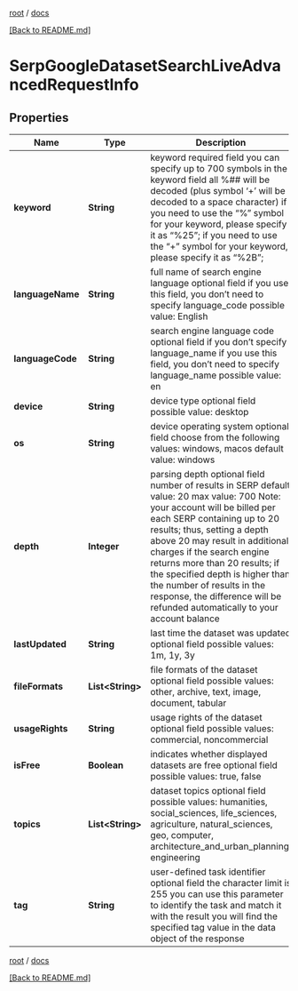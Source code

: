 [root](./../ "root") / [docs](./ "docs")

[[Back to README.md]](./../README.md "[Back to README.md]")

# SerpGoogleDatasetSearchLiveAdvancedRequestInfo

## Properties

| Name | Type | Description | Notes |
|------------ | ------------- | ------------- | -------------|
|**keyword** | **String** | keyword required field you can specify up to 700 symbols in the keyword field all %## will be decoded (plus symbol ‘+’ will be decoded to a space character) if you need to use the “%” symbol for your keyword, please specify it as “%25”; if you need to use the “+” symbol for your keyword, please specify it as “%2B”; |  [optional] |
|**languageName** | **String** | full name of search engine language optional field if you use this field, you don’t need to specify language_code possible value: English |  [optional] |
|**languageCode** | **String** | search engine language code optional field if you don’t specify language_name if you use this field, you don’t need to specify language_name possible value: en |  [optional] |
|**device** | **String** | device type optional field possible value: desktop |  [optional] |
|**os** | **String** | device operating system optional field choose from the following values: windows, macos default value: windows |  [optional] |
|**depth** | **Integer** | parsing depth optional field number of results in SERP default value: 20 max value: 700 Note: your account will be billed per each SERP containing up to 20 results; thus, setting a depth above 20 may result in additional charges if the search engine returns more than 20 results; if the specified depth is higher than the number of results in the response, the difference will be refunded automatically to your account balance |  [optional] |
|**lastUpdated** | **String** | last time the dataset was updated optional field possible values: 1m, 1y, 3y |  [optional] |
|**fileFormats** | **List&lt;String&gt;** | file formats of the dataset optional field possible values: other, archive, text, image, document, tabular |  [optional] |
|**usageRights** | **String** | usage rights of the dataset optional field possible values: commercial, noncommercial |  [optional] |
|**isFree** | **Boolean** | indicates whether displayed datasets are free optional field possible values: true, false |  [optional] |
|**topics** | **List&lt;String&gt;** | dataset topics optional field possible values: humanities, social_sciences, life_sciences, agriculture, natural_sciences, geo, computer, architecture_and_urban_planning, engineering |  [optional] |
|**tag** | **String** | user-defined task identifier optional field the character limit is 255 you can use this parameter to identify the task and match it with the result you will find the specified tag value in the data object of the response |  [optional] |

[root](./../ "root") / [docs](./ "docs")

[[Back to README.md]](./../README.md "[Back to README.md]")